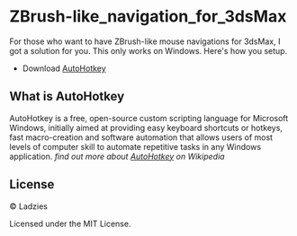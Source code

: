 # ZBrush-like_navigation_for_3dsMax

For those who want to have ZBrush-like mouse navigations for 3dsMax, I got a solution for you. This only works on Windows. Here's how you setup.

* Download [AutoHotkey](https://autohotkey.com/) 

## What is AutoHotkey
AutoHotkey is a free, open-source custom scripting language for Microsoft Windows, initially aimed at providing easy keyboard shortcuts or hotkeys, fast macro-creation and software automation that allows users of most levels of computer skill to automate repetitive tasks in any Windows application.
*find out more about [AutoHotkey](https://en.wikipedia.org/wiki/AutoHotkey) on Wikipedia*

## License

© Ladzies

Licensed under the MIT License.
